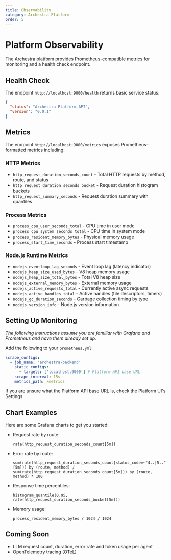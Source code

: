 ```yaml
---
title: Observability
category: Archestra Platform
order: 5
---
```


# Platform Observability

The Archestra platform provides Prometheus-compatible metrics for monitoring and a health check endpoint.

## Health Check

The endpoint `http://localhost:9000/health` returns basic service status:

```json
{
  "status": "Archestra Platform API",
  "version": "0.0.1"
}
```

## Metrics

The endpoint `http://localhost:9000/metrics` exposes Prometheus-formatted metrics including:

### HTTP Metrics

- `http_request_duration_seconds_count` - Total HTTP requests by method, route, and status
- `http_request_duration_seconds_bucket` - Request duration histogram buckets
- `http_request_summary_seconds` - Request duration summary with quantiles

### Process Metrics

- `process_cpu_user_seconds_total` - CPU time in user mode
- `process_cpu_system_seconds_total` - CPU time in system mode
- `process_resident_memory_bytes` - Physical memory usage
- `process_start_time_seconds` - Process start timestamp

### Node.js Runtime Metrics

- `nodejs_eventloop_lag_seconds` - Event loop lag (latency indicator)
- `nodejs_heap_size_used_bytes` - V8 heap memory usage
- `nodejs_heap_size_total_bytes` - Total V8 heap size
- `nodejs_external_memory_bytes` - External memory usage
- `nodejs_active_requests_total` - Currently active async requests
- `nodejs_active_handles_total` - Active handles (file descriptors, timers)
- `nodejs_gc_duration_seconds` - Garbage collection timing by type
- `nodejs_version_info` - Node.js version information

## Setting Up Monitoring

_The following instructions assume you are familiar with Grafana and Prometheus and have them already set up._

Add the following to your `prometheus.yml`:

```yaml
scrape_configs:
  - job_name: 'archestra-backend'
    static_configs:
      - targets: ['localhost:9000'] # Platform API base URL
    scrape_interval: 15s
    metrics_path: /metrics
```

If you are unsure what the Platform API base URL is, check the Platform UI's Settings.

## Chart Examples

Here are some Grafana charts to get you started:

- Request rate by route:
  ```promql
  rate(http_request_duration_seconds_count[5m])
  ```

- Error rate by route:
  ```promql
  sum(rate(http_request_duration_seconds_count{status_code=~"4..|5.."}[5m])) by (route, method) / sum(rate(http_request_duration_seconds_count[5m])) by (route, method) * 100
  ```
  
- Response time percentiles:
  ```promql
  histogram_quantile(0.95, rate(http_request_duration_seconds_bucket[5m]))
  ```
  
- Memory usage:
  ```promql
  process_resident_memory_bytes / 1024 / 1024
  ```

## Coming Soon

- LLM request count, duration, error rate and token usage per agent
- OpenTelemetry tracing (OTeL)
